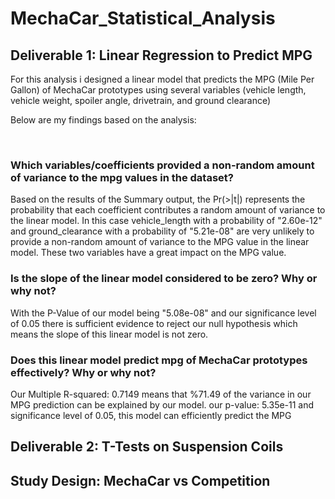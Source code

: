 # MechaCar_Statistical_Analysis

## Deliverable 1: Linear Regression to Predict MPG

For this analysis i designed a linear model that predicts the MPG (Mile Per Gallon) of MechaCar prototypes using several variables (vehicle length, vehicle weight, spoiler angle, drivetrain, and ground clearance)

Below are my findings based on the analysis:

![]()
![]()
![]()

### Which variables/coefficients provided a non-random amount of variance to the mpg values in the dataset?

Based on the results of the Summary output, the Pr(>|t|) represents the probability that each coefficient contributes a random amount of variance to the linear model. In this case vehicle_length with a probability of "2.60e-12" and ground_clearance with a probability of "5.21e-08" are very unlikely to provide a non-random amount of variance to the MPG value in the linear model. These two variables have a great impact on the MPG value.

### Is the slope of the linear model considered to be zero? Why or why not?

With the P-Value of our model being "5.08e-08" and our significance level of 0.05 there is sufficient evidence to reject our null hypothesis which means the slope of this linear model is not zero.

### Does this linear model predict mpg of MechaCar prototypes effectively? Why or why not? 

Our Multiple R-squared: 0.7149 means that %71.49 of the variance in our MPG prediction can be explained by our model. our p-value: 5.35e-11 and significance level of 0.05, this model can efficiently predict the MPG

## Deliverable 2: T-Tests on Suspension Coils







## Study Design: MechaCar vs Competition
